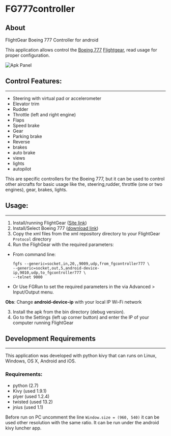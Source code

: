 # FG777controller


## About
FlightGear Boeing 777 Controller for android

This application allows control the [Boeing 777](http://wiki.flightgear.org/Boeing_777) [Flightgear](http://www.flightgear.org/), read usage for proper configuration.


![Apk Panel](https://s31.postimg.org/tess898xn/fg777controller.png)


## Control Features:
-----------------
* Steering with virtual pad or accelerometer
* Elevator trim
* Rudder
* Throttle (left and right engine)
* Flaps
* Speed brake
* Gear
* Parking brake
* Reverse
* brakes
* auto brake
* views
* lights
* autopilot

This are specific controllers for the Boeing 777, but it  can be used to control other aircrafts for basic usage like the, steering,rudder, throttle (one or two engines), gear, brakes, lights.


## Usage:
------
1. Install/running FlightGear ([Site link](http://www.flightgear.org))
2. Install/Select Boeing 777 ([download link](http://fgfs.goneabitbursar.com/official/777.zip))
1. Copy the xml files from the xml repository directory to your FlightGear `Protocol` directory 
2. Run the FlighGear with the required parameters:
  * From command line:
        
        fgfs --generic=socket,in,20,,9009,udp,from_fgcontroller777 \
        --generic=socket,out,5,android-device-ip,9010,udp,to_fgcontroller777 \ 
        --telnet 9000

  * Or Use FGRun to set the required parameters in the  via Advanced > Input/Output menu.
  
  **Obs**: Change **android-device-ip** with your local IP Wi-Fi network

3. Install the apk from the bin directory (debug version).
4. Go to the Settings (left up corner button) and enter the IP of your computer running FlightGear


## Development Requirements
------------------------

This application was developed with python kivy that can runs on Linux, Windows, OS X, Android and iOS.

### Requirements:

* python (2.7)
* Kivy (used 1.9.1)
* plyer (used 1.2.4)
* twisted (used 13.2)
* jnius (used 1.1)


Before run on PC uncomment the line `Window.size = (960, 540)` it can be used other resolution with the same ratio.
It can be run under the android kivy luncher app.

